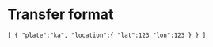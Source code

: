 # Transfer format
``
[
 {
   "plate":"ka",
   "location":{
     "lat":123
     "lon":123
   }
 }
]
``
